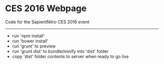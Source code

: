# CES 2016 Webpage


Code for the SapientNitro CES 2016 event

---

- run 'npm install'
- run 'bower install'
- run 'grunt' to preview
- run 'grunt dist' to bundle/minify into 'dist' folder
- copy 'dist' folder contents to server when ready to go live